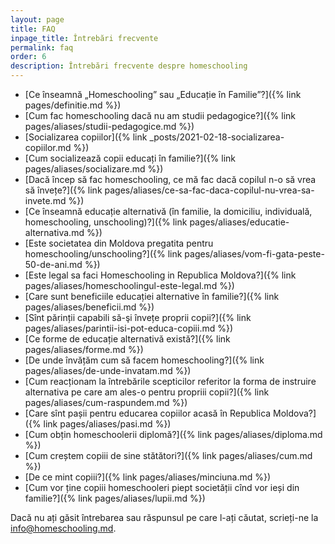 ```yaml
---
layout: page
title: FAQ
inpage_title: Întrebări frecvente
permalink: faq
order: 6
description: Întrebări frecvente despre homeschooling
---
```


* [Ce înseamnă „Homeschooling” sau „Educație în Familie”?]({% link pages/definitie.md %})
* [Cum fac homeschooling dacă nu am studii pedagogice?]({%
  link pages/aliases/studii-pedagogice.md %})
* [Socializarea copiilor]({% link _posts/2021-02-18-socializarea-copiilor.md %})
* [Cum socializează copii educați în familie?]({% link
pages/aliases/socializare.md %})
* [Dacă încep să fac homeschooling, ce mă fac dacă copilul n-o să vrea să învețe?]({% link pages/aliases/ce-sa-fac-daca-copilul-nu-vrea-sa-invete.md %})
* [Ce înseamnă educație alternativă (în familie, la domiciliu, individuală,
homeschooling, unschooling)?]({% link pages/aliases/educatie-alternativa.md %})
* [Este societatea din Moldova pregatita pentru homeschooling/unschooling?]({%
link pages/aliases/vom-fi-gata-peste-50-de-ani.md %})
* [Este legal sa faci Homeschooling in Republica Moldova?]({% link
pages/aliases/homeschoolingul-este-legal.md %})
* [Care sunt beneficiile educației alternative în familie?]({% link
pages/aliases/beneficii.md %})
* [Sînt părinții capabili să-şi învețe proprii copii?]({% link
pages/aliases/parintii-isi-pot-educa-copiii.md %})
* [Ce forme de educație alternativă există?]({% link pages/aliases/forme.md %})
* [De unde învățăm cum să facem homeschooling?]({% link
pages/aliases/de-unde-invatam.md %})
* [Cum reacționam la întrebările scepticilor referitor la forma de instruire
alternativa pe care am ales-o pentru propriii copii?]({% link
pages/aliases/cum-raspundem.md %})
* [Care sînt pașii pentru educarea copiilor acasă în Republica Moldova?]({% link
pages/aliases/pasi.md %})
* [Cum obțin homeschoolerii diplomă?]({% link pages/aliases/diploma.md %})
* [Cum creștem copiii de sine stătători?]({% link pages/aliases/cum.md %})
* [De ce mint copiii?]({% link pages/aliases/minciuna.md %})
* [Cum vor ține copiii homeschooleri piept societății cînd vor ieși din familie?]({% link pages/aliases/lupii.md %})


Dacă nu ați găsit întrebarea sau răspunsul pe care l-ați căutat, scrieți-ne la
[info@homeschooling.md](mailto:info@homeschooling.md).
